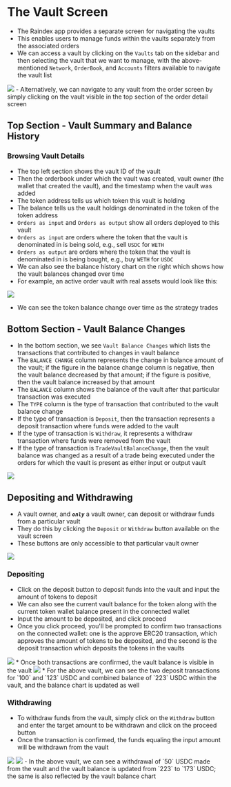 # The Vault Screen
* The Raindex app provides a separate screen for navigating the vaults
* This enables users to manage funds within the vaults separately from the associated orders
* We can access a vault by clicking on the `Vaults` tab on the sidebar and then selecting the vault that we want to manage, with the above-mentioned `Network`, `OrderBook`, and `Accounts` filters available to navigate the vault list
<img src="/img/raindex/raindex_vaults_screen.png" /> 
- Alternatively, we can navigate to any vault from the order screen by simply clicking on the vault visible in the top section of the order detail screen

## Top Section - Vault Summary and Balance History

### Browsing Vault Details
* The top left section shows the vault ID of the vault
* Then the orderbook under which the vault was created, vault owner (the wallet that created the vault), and the timestamp when the vault was added
* The token address tells us which token this vault is holding
* The balance tells us the vault holdings denominated in the token of the token address
* `Orders as input` and `Orders as output` show all orders deployed to this vault
* `Orders as input` are orders where the token that the vault is denominated in is being sold, e.g., sell `USDC` for `WETH` 
* `Orders as output` are orders where the token that the vault is denominated in is being bought, e.g., buy `WETH` for `USDC` 
* We can also see the balance history chart on the right which shows how the vault balances changed over time
* For example, an active order vault with real assets would look like this: 
<img src="/img/raindex/raindex_usd_vault.png" /> 

* We can see the token balance change over time as the strategy trades

## Bottom Section - Vault Balance Changes
* In the bottom section, we see `Vault Balance Changes` which lists the transactions that contributed to changes in vault balance
* The `BALANCE CHANGE` column represents the change in balance amount of the vault; if the figure in the balance change column is negative, then the vault balance decreased by that amount; if the figure is positive, then the vault balance increased by that amount
* The `BALANCE` column shows the balance of the vault after that particular transaction was executed
* The `TYPE` column is the type of transaction that contributed to the vault balance change
* If the type of transaction is `Deposit`, then the transaction represents a deposit transaction where funds were added to the vault
* If the type of transaction is `Withdraw`, it represents a withdraw transaction where funds were removed from the vault
* If the type of transaction is `TradeVaultBalanceChange`, then the vault balance was changed as a result of a trade being executed under the orders for which the vault is present as either input or output vault
<img src="/img/raindex/raindex_vaults_bal_change.png" /> 

## Depositing and Withdrawing
* A vault owner, and ***`only`*** a vault owner, can deposit or withdraw funds from a particular vault
* They do this by clicking the `Deposit` or `Withdraw` button available on the vault screen
* These buttons are only accessible to that particular vault owner
<img src="/img/raindex/raindex_deposit_withdraw.png" /> 

### Depositing
* Click on the deposit button to deposit funds into the vault and input the amount of tokens to deposit
* We can also see the current vault balance for the token along with the current token wallet balance present in the connected wallet
* Input the amount to be deposited, and click proceed
* Once you click proceed, you'll be prompted to confirm two transactions on the connected wallet: one is the approve ERC20 transaction, which approves the amount of tokens to be deposited, and the second is the deposit transaction which deposits the tokens in the vaults
<img src="/img/raindex/raindex_vault_deposit.png" /> 
* Once both transactions are confirmed, the vault balance is visible in the vault
<img src="/img/raindex/raindex_vault_deposit2.png" /> 
* For the above vault, we can see the two deposit transactions for `100` and `123` USDC and combined balance of `223` USDC within the vault, and the balance chart is updated as well

### Withdrawing
* To withdraw funds from the vault, simply click on the `Withdraw` button and enter the target amount to be withdrawn and click on the proceed button
* Once the transaction is confirmed, the funds equaling the input amount will be withdrawn from the vault

<img src="/img/raindex/raindex_vault_withdraw.png" /> 
<img src="/img/raindex/raindex_vault_withdraw2.png" /> 
- In the above vault, we can see a withdrawal of `50` USDC made from the vault and the vault balance is updated from `223` to `173` USDC; the same is also reflected by the vault balance chart
